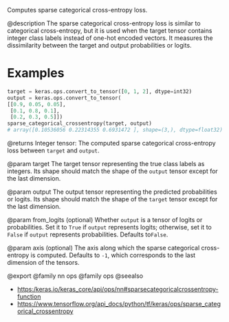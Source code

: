 Computes sparse categorical cross-entropy loss.

@description
The sparse categorical cross-entropy loss is similar to categorical
cross-entropy, but it is used when the target tensor contains integer
class labels instead of one-hot encoded vectors. It measures the
dissimilarity between the target and output probabilities or logits.

# Examples
```python
target = keras.ops.convert_to_tensor([0, 1, 2], dtype=int32)
output = keras.ops.convert_to_tensor(
[[0.9, 0.05, 0.05],
 [0.1, 0.8, 0.1],
 [0.2, 0.3, 0.5]])
sparse_categorical_crossentropy(target, output)
# array([0.10536056 0.22314355 0.6931472 ], shape=(3,), dtype=float32)
```

@returns
Integer tensor: The computed sparse categorical cross-entropy
loss between `target` and `output`.

@param target
The target tensor representing the true class labels as
integers. Its shape should match the shape of the `output`
tensor except for the last dimension.

@param output
The output tensor representing the predicted probabilities
or logits.
Its shape should match the shape of the `target` tensor except
for the last dimension.

@param from_logits
(optional) Whether `output` is a tensor of logits
or probabilities.
Set it to `True` if `output` represents logits; otherwise,
set it to `False` if `output` represents probabilities.
Defaults to`False`.

@param axis
(optional) The axis along which the sparse categorical
cross-entropy is computed.
Defaults to `-1`, which corresponds to the last dimension
of the tensors.

@export
@family nn ops
@family ops
@seealso
+ <https:/keras.io/keras_core/api/ops/nn#sparsecategoricalcrossentropy-function>
+ <https://www.tensorflow.org/api_docs/python/tf/keras/ops/sparse_categorical_crossentropy>

